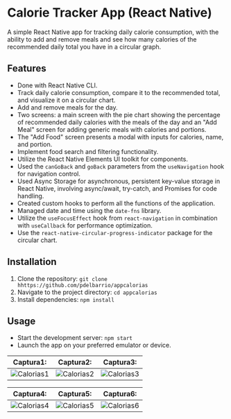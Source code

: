 # Calorie Tracker App (React Native)

A simple React Native app for tracking daily calorie consumption, with the ability to add and remove meals and see how many calories of the recommended daily total you have in a circular graph.

## Features

- Done with React Native CLI.
- Track daily calorie consumption, compare it to the recommended total, and visualize it on a circular chart.
- Add and remove meals for the day.
- Two screens: a main screen with the pie chart showing the percentage of recommended daily calories with the meals of the day and an "Add Meal" screen for adding generic meals with calories and portions.
- The "Add Food" screen presents a modal with inputs for calories, name, and portion.
- Implement food search and filtering functionality.
- Utilize the React Native Elements UI toolkit for components.
- Used the `canGoBack` and `goBack` parameters from the `useNavigation` hook for navigation control.
- Used Async Storage for asynchronous, persistent key-value storage in React Native, involving async/await, try-catch, and Promises for code handling.
- Created custom hooks to perform all the functions of the application.
- Managed date and time using the `date-fns` library.
- Utilize the `useFocusEffect` hook from `react-navigation` in combination with `useCallback` for performance optimization.
- Use the `react-native-circular-progress-indicator` package for the circular chart.

## Installation

1. Clone the repository: `git clone hhttps://github.com/pdelbarrio/appcalorias`
2. Navigate to the project directory: `cd appcalorias`
3. Install dependencies: `npm install`

## Usage

- Start the development server: `npm start`
- Launch the app on your preferred emulator or device.

Captura1: | Captura2: | Captura3:
--- | --- | ---
![Calorias1](https://res.cloudinary.com/getoutbcn/image/upload/v1697737826/portfolio/projects/caloriestracker/Calorias1_o7p0vg.png) | ![Calorias2](https://res.cloudinary.com/getoutbcn/image/upload/v1697737832/portfolio/projects/caloriestracker/Calorias2_rpt2u5.png) | ![Calorias3](https://res.cloudinary.com/getoutbcn/image/upload/v1697737838/portfolio/projects/caloriestracker/Calorias3_hgmhhz.png)

Captura4: | Captura5: | Captura6:
--- | --- | ---
![Calorias4](https://res.cloudinary.com/getoutbcn/image/upload/v1697737847/portfolio/projects/caloriestracker/Calorias4_c0w1rm.png) | ![Calorias5](https://res.cloudinary.com/getoutbcn/image/upload/v1697737848/portfolio/projects/caloriestracker/Calorias5_aeq3y5.png) | ![Calorias6](https://res.cloudinary.com/getoutbcn/image/upload/v1697737849/portfolio/projects/caloriestracker/Calorias6_mi5q9p.png)


